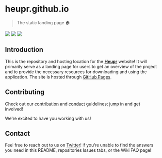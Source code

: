 # heupr.github.io

> The static landing page :house:

<img src="https://img.shields.io/badge/solve-problems-blue.svg"> <img src="https://img.shields.io/badge/be-creative-yellow.svg"> <img src="https://img.shields.io/badge/have-fun-red.svg">

## Introduction

This is the repository and hosting location for the **[Heupr](https://heupr.github.io/)** website! It will primarily serve as a landing page for users to get an overview of the project and to provide the necessary resources for downloading and using the application. The site is hosted through [GitHub Pages](https://pages.github.com/).  

## Contributing

Check out our [contribution](https://github.com/heupr/heupr/blob/master/.github/CONTRIBUTING.md) and [conduct](https://github.com/heupr/heupr/blob/master/.github/CODE_OF_CONDUCT.md) guidelines; jump in and get involved!  

We're excited to have you working with us!  

## Contact

Feel free to reach out to us on [Twitter](https://twitter.com/forstmeier)! if you're unable to find the answers you need in this README, repositories Issues tabs, or the Wiki FAQ page!
